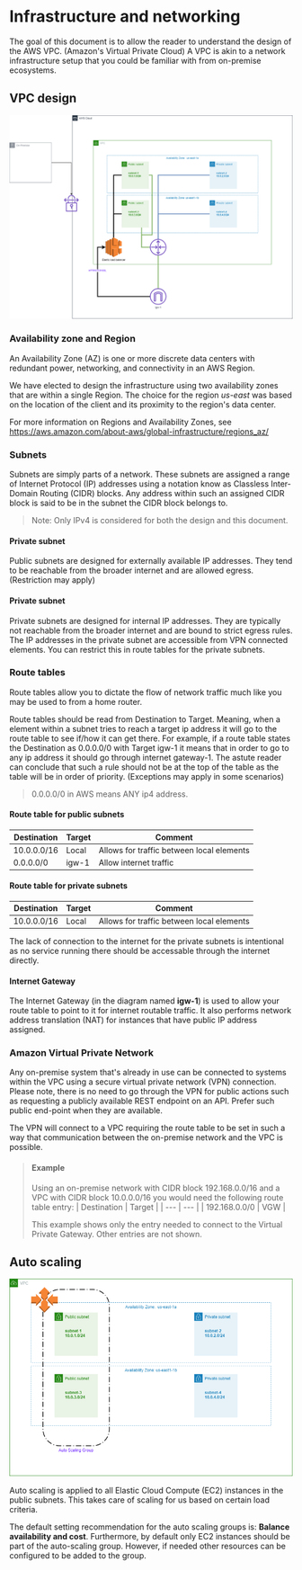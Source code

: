 # Infrastructure and networking
The goal of this document is to allow the reader to understand the design of the AWS VPC. (Amazon's Virtual Private Cloud) A VPC is akin to a network infrastructure setup that you could be familiar with from on-premise ecosystems.

## VPC design

![VPC Design](/img/infra-vpc.png)

### Availability zone and Region
An Availability Zone (AZ) is one or more discrete data centers with redundant power, networking, and connectivity in an AWS Region. 


We have elected to design the infrastructure using two availability zones that are within a single Region. The choice for the region _us-east_ was based on the location of the client and its proximity to the region's data center.

For more information on Regions and Availability Zones, see https://aws.amazon.com/about-aws/global-infrastructure/regions_az/

### Subnets
Subnets are simply parts of a network. These subnets are assigned a range of Internet Protocol (IP) addresses using a notation know as Classless Inter-Domain Routing (CIDR) blocks. Any address within such an assigned CIDR block is said to be in the subnet the CIDR block belongs to.

> Note: Only IPv4 is considered for both the design and this document.

#### Private subnet
Public subnets are designed for externally available IP addresses. They tend to be reachable from the broader internet and are allowed egress. (Restriction may apply)

#### Private subnet
Private subnets are designed for internal IP addresses. They are typically not reachable from the broader internet and are bound to strict egress rules. The IP addresses in the private subnet are accessible from VPN connected elements. You can restrict this in route tables for the private subnets.

### Route tables
Route tables allow you to dictate the flow of network traffic much like you may be used to from a home router.

Route tables should be read from Destination to Target. Meaning, when a element within a subnet tries to reach a target ip address it will go to the route table to see if/how it
can get there. For example, if a route table states the Destination as 0.0.0.0/0 with Target igw-1 it means that in order to go to any ip address it should go through internet gateway-1. The astute reader can conclude that such a rule should not be at the top of the table as the table will be in order of priority. (Exceptions may apply in some scenarios)

> 0.0.0.0/0 in AWS means ANY ip4 address. 

#### Route table for public subnets
| Destination      | Target   | Comment             |
| ----        | ------        | ------              |
| 10.0.0.0/16 | Local         | Allows for traffic between local elements |
| 0.0.0.0/0   | igw-1         | Allow internet traffic |

#### Route table for private subnets

| Destination      | Target   | Comment             |
| ----        | ------        | ------              |
| 10.0.0.0/16 | Local         | Allows for traffic between local elements |

The lack of connection to the internet for the private subnets is intentional as no service running there should be accessable through the internet directly.

#### Internet Gateway
The Internet Gateway (in the diagram named **igw-1**) is used to allow your route table to point to it for internet routable traffic. It also performs network address translation (NAT) for instances that have public IP address assigned.

### Amazon Virtual Private Network
Any on-premise system that's already in use can be connected to systems within the VPC using a secure virtual private network (VPN) connection. Please note, there is no need to go through the VPN for public actions such as requesting a publicly available REST endpoint on an API. Prefer such public end-point when they are available.

The VPN will connect to a VPC requiring the route table to be set in such a way that communication between the on-premise network and the VPC is possible.

> #### Example
> Using an on-premise network with CIDR block 192.168.0.0/16 and a VPC with CIDR block 10.0.0.0/16 you would need the following route table entry:
> | Destination | Target |
> | --- | --- |
> | 192.168.0.0/0 | VGW |
>
> This example shows only the entry needed to connect to the Virtual Private Gateway. Other entries are not shown.

## Auto scaling
![Auto scaling](/img/infra-auto-scaling.png)

Auto scaling is applied to all Elastic Cloud Compute (EC2) instances in the public subnets. This takes care of scaling for us based on certain load criteria.

The default setting recommendation for the auto scaling groups is:  **Balance availability and cost**. Furthermore, by default only EC2 instances should be part of the auto-scaling group. However, if needed other resources can be configured to be added to the group.


